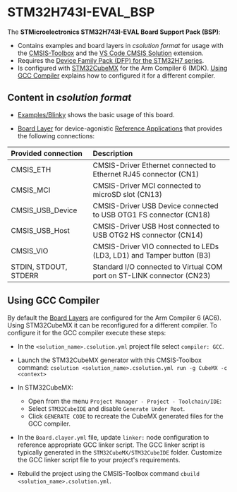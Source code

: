 # STM32H743I-EVAL_BSP

The **STMicroelectronics STM32H743I-EVAL Board Support Pack (BSP)**:

- Contains examples and board layers in *csolution format* for usage with the [CMSIS-Toolbox](https://github.com/Open-CMSIS-Pack/cmsis-toolbox/blob/main/docs/README.md) and the  [VS Code CMSIS Solution](https://marketplace.visualstudio.com/items?itemName=Arm.cmsis-csolution) extension.
- Requires the [Device Family Pack (DFP) for the STM32H7 series](https://www.keil.arm.com/packs/stm32h7xx_dfp-keil).
- Is configured with [STM32CubeMX](https://www.st.com/en/development-tools/stm32cubemx.html) for the Arm Compiler 6 (MDK). [Using GCC Compiler](#using-gcc-compiler) explains how to configured it for a different compiler.

## Content in *csolution format*

- [Examples/Blinky](https://github.com/Open-CMSIS-Pack/STM32H743I-EVAL_BSP/tree/main/Examples/Blinky) shows the basic usage of this board.

- [Board Layer](https://github.com/Open-CMSIS-Pack/STM32H743I-EVAL_BSP/tree/main/Layers/Default) for device-agonistic [Reference Applications](https://github.com/Open-CMSIS-Pack/cmsis-toolbox/blob/main/docs/ReferenceApplications.md) that provides the following connections:

| Provided connection           | Description
|:------------------------------|:------------------------------------------------------------------------------
| CMSIS_ETH                     | CMSIS-Driver Ethernet connected to Ethernet RJ45 connector (CN1)
| CMSIS_MCI                     | CMSIS-Driver MCI connected to microSD slot (CN13)
| CMSIS_USB_Device              | CMSIS-Driver USB Device connected to USB OTG1 FS connector (CN18)
| CMSIS_USB_Host                | CMSIS-Driver USB Host connected to USB OTG2 HS connector (CN14)
| CMSIS_VIO                     | CMSIS-Driver VIO connected to LEDs (LD3, LD1) and Tamper button (B3)
| STDIN, STDOUT, STDERR         | Standard I/O connected to Virtual COM port on ST-LINK connector (CN23)

## Using GCC Compiler

By default the [Board Layers](https://github.com/Open-CMSIS-Pack/STM32H743I-EVAL_BSP/tree/main/Layers) are configured for the Arm Compiler 6 (AC6). Using STM32CubeMX it can be reconfigured for a different compiler. To configure it for the GCC compiler execute these steps:

- In the `<solution_name>.csolution.yml` project file select `compiler: GCC`.
- Launch the STM32CubeMX generator with this CMSIS-Toolbox command:
  `csolution <solution_name>.csolution.yml run -g CubeMX -c <context>`
- In STM32CubeMX:
  - Open from the menu `Project Manager - Project - Toolchain/IDE`:
  - Select `STM32CubeIDE` and disable `Generate Under Root`.
  - Click `GENERATE CODE` to recreate the CubeMX generated files for the GCC compiler.

- In the `Board.clayer.yml` file, update `linker:` node configuration to reference appropriate GCC linker script.
  The GCC linker script is typically generated in the `STM32CubeMX/STM32CubeIDE` folder. Customize the GCC linker script file to your project's requirements.
- Rebuild the project using the CMSIS-Toolbox command `cbuild <solution_name>.csolution.yml`.
